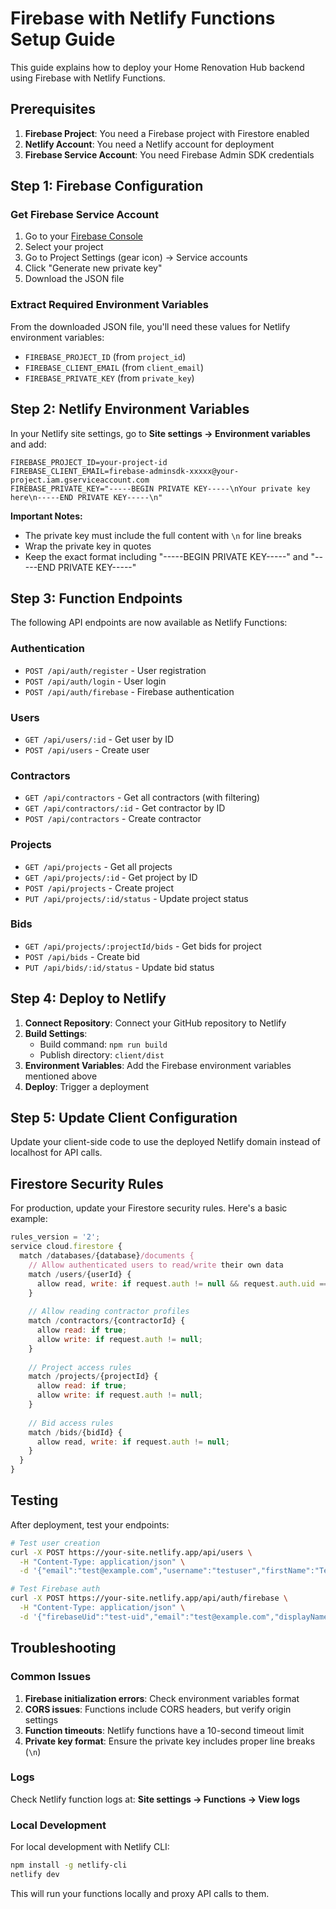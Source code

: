 # Firebase with Netlify Functions Setup Guide

This guide explains how to deploy your Home Renovation Hub backend using Firebase with Netlify Functions.

## Prerequisites

1. **Firebase Project**: You need a Firebase project with Firestore enabled
2. **Netlify Account**: You need a Netlify account for deployment
3. **Firebase Service Account**: You need Firebase Admin SDK credentials

## Step 1: Firebase Configuration

### Get Firebase Service Account
1. Go to your [Firebase Console](https://console.firebase.google.com/)
2. Select your project
3. Go to Project Settings (gear icon) → Service accounts
4. Click "Generate new private key"
5. Download the JSON file

### Extract Required Environment Variables
From the downloaded JSON file, you'll need these values for Netlify environment variables:

- `FIREBASE_PROJECT_ID` (from `project_id`)
- `FIREBASE_CLIENT_EMAIL` (from `client_email`)
- `FIREBASE_PRIVATE_KEY` (from `private_key`)

## Step 2: Netlify Environment Variables

In your Netlify site settings, go to **Site settings → Environment variables** and add:

```
FIREBASE_PROJECT_ID=your-project-id
FIREBASE_CLIENT_EMAIL=firebase-adminsdk-xxxxx@your-project.iam.gserviceaccount.com
FIREBASE_PRIVATE_KEY="-----BEGIN PRIVATE KEY-----\nYour private key here\n-----END PRIVATE KEY-----\n"
```

**Important Notes:**
- The private key must include the full content with `\n` for line breaks
- Wrap the private key in quotes
- Keep the exact format including "-----BEGIN PRIVATE KEY-----" and "-----END PRIVATE KEY-----"

## Step 3: Function Endpoints

The following API endpoints are now available as Netlify Functions:

### Authentication
- `POST /api/auth/register` - User registration
- `POST /api/auth/login` - User login
- `POST /api/auth/firebase` - Firebase authentication

### Users
- `GET /api/users/:id` - Get user by ID
- `POST /api/users` - Create user

### Contractors
- `GET /api/contractors` - Get all contractors (with filtering)
- `GET /api/contractors/:id` - Get contractor by ID
- `POST /api/contractors` - Create contractor

### Projects
- `GET /api/projects` - Get all projects
- `GET /api/projects/:id` - Get project by ID
- `POST /api/projects` - Create project
- `PUT /api/projects/:id/status` - Update project status

### Bids
- `GET /api/projects/:projectId/bids` - Get bids for project
- `POST /api/bids` - Create bid
- `PUT /api/bids/:id/status` - Update bid status

## Step 4: Deploy to Netlify

1. **Connect Repository**: Connect your GitHub repository to Netlify
2. **Build Settings**: 
   - Build command: `npm run build`
   - Publish directory: `client/dist`
3. **Environment Variables**: Add the Firebase environment variables mentioned above
4. **Deploy**: Trigger a deployment

## Step 5: Update Client Configuration

Update your client-side code to use the deployed Netlify domain instead of localhost for API calls.

## Firestore Security Rules

For production, update your Firestore security rules. Here's a basic example:

```javascript
rules_version = '2';
service cloud.firestore {
  match /databases/{database}/documents {
    // Allow authenticated users to read/write their own data
    match /users/{userId} {
      allow read, write: if request.auth != null && request.auth.uid == userId;
    }
    
    // Allow reading contractor profiles
    match /contractors/{contractorId} {
      allow read: if true;
      allow write: if request.auth != null;
    }
    
    // Project access rules
    match /projects/{projectId} {
      allow read: if true;
      allow write: if request.auth != null;
    }
    
    // Bid access rules
    match /bids/{bidId} {
      allow read, write: if request.auth != null;
    }
  }
}
```

## Testing

After deployment, test your endpoints:

```bash
# Test user creation
curl -X POST https://your-site.netlify.app/api/users \
  -H "Content-Type: application/json" \
  -d '{"email":"test@example.com","username":"testuser","firstName":"Test","lastName":"User","userType":"homeowner"}'

# Test Firebase auth
curl -X POST https://your-site.netlify.app/api/auth/firebase \
  -H "Content-Type: application/json" \
  -d '{"firebaseUid":"test-uid","email":"test@example.com","displayName":"Test User"}'
```

## Troubleshooting

### Common Issues

1. **Firebase initialization errors**: Check environment variables format
2. **CORS issues**: Functions include CORS headers, but verify origin settings
3. **Function timeouts**: Netlify functions have a 10-second timeout limit
4. **Private key format**: Ensure the private key includes proper line breaks (`\n`)

### Logs

Check Netlify function logs at: **Site settings → Functions → View logs**

### Local Development

For local development with Netlify CLI:

```bash
npm install -g netlify-cli
netlify dev
```

This will run your functions locally and proxy API calls to them. 